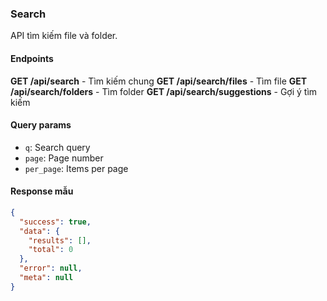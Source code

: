 ### Search

API tìm kiếm file và folder.

#### Endpoints

**GET /api/search** - Tìm kiếm chung
**GET /api/search/files** - Tìm file
**GET /api/search/folders** - Tìm folder
**GET /api/search/suggestions** - Gợi ý tìm kiếm

#### Query params

- `q`: Search query
- `page`: Page number
- `per_page`: Items per page

#### Response mẫu

```json
{
  "success": true,
  "data": {
    "results": [],
    "total": 0
  },
  "error": null,
  "meta": null
}
```

